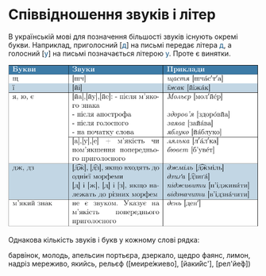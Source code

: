 # Співвідношення звуків і літер

В українськiй мовi для позначення бiльшостi звукiв iснують окремi букви. Наприклад, приголосний [<font color="#0F5181">д</font>] на письмi передає лiтера <font color="#0F5181">д</font>, а голосний [<font color="#0F5181">у</font>] на письмi позначається лiтерою <font color="#0F5181">y</font>. Проте є винятки.

<p align="center"><img class="image" src="../pics/1/pic1.png"/></p>



<quiz correctLabel="correct" incorrectLabel="incorrect" checkLabel="check">
    <question text="">
        <p>Однакова кількість звуків і букв у кожному слові рядка:</p>
        <answer>барвінок, молодь, апельсин</answer>
        <answer>портьєра, дзеркало, щедро</answer>
        <answer>фаянс, лимон, надріз</answer>
        <answer correct>мереживо, якийсь, рельєф </answer>
        <explanation>
        ([меире́жиево], [йаки́йс'], [рел'йе́ф])
        </explanation>
    </question>
</quiz>
